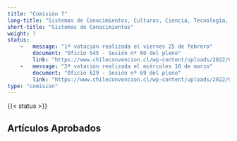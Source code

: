 ```yaml
---
title: "Comisión 7" 
long-title: "Sistemas de Conocimientos, Culturas, Ciencia, Tecnología, Artes y Patrimonios"
short-title: "Sistemas de Conocimientos"
weight: 7
status:
    -   message: "1ª votación realizada el viernes 25 de febrero" 
        document: "Oficio 545 - Sesión nº 60 del pleno"
        link: "https://www.chileconvencion.cl/wp-content/uploads/2022/02/Oficio-545-con-normas-aprobadas-en-particular-Sesion-60-del-Pleno-primer-informe-Com.-sistemas-de-conocimientos.pdf"
    -   message: "2ª votación realizada el miércoles 16 de marzo" 
        document: "Oficio 629 - Sesión nº 69 del pleno"
        link: "https://www.chileconvencion.cl/wp-content/uploads/2022/03/Oficio-629-con-normas-aprobadas-en-particular-Sesion-69-del-Pleno-Com.-Sist-Conocimientos.pdf"
type: "comision"
---
```

{{< status >}}

## Artículos Aprobados
